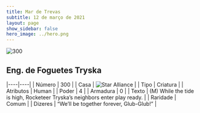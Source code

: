 ```yaml
---
title: Mar de Trevas
subtitle: 12 de março de 2021
layout: page
show_sidebar: false
hero_image: ../hero.png
---
```


![300](https://cdn.keyforgegame.com/media/card_front/en/496_300_56PWPH7564P_en.png)

## Eng. de Foguetes Tryska

|----|----|
| Número | 300 |
| Casa | ![Star Alliance](https://archonarcana.com/images/thumb/7/7d/Star_Alliance.png/22px-Star_Alliance.png "Aliança Estelar") |
| Tipo | Criatura |
| Atributos | Human |
| Poder | 4 |
| Armadura | 0 |
| Texto | (M) While the tide is high, Rocketeer Tryska’s neighbors enter play ready. |
| Raridade | Comum |
| Dizeres | “We’ll be together forever, Glub-Glub!” |
